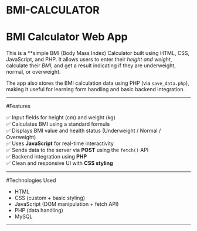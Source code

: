 # BMI-CALCULATOR
# BMI Calculator Web App

This is a **simple BMI (Body Mass Index) Calculator built using HTML, CSS, JavaScript, and PHP. 
It allows users to enter their *height and weight*, calculate their *BMI*, and get a result indicating if they are underweight, normal, or overweight.

The app also stores the BMI calculation data using PHP (via `save_data.php`), making it useful for learning form handling and basic backend integration.

---

#Features

✅ Input fields for height (cm) and weight (kg)  
✅ Calculates BMI using a standard formula  
✅ Displays BMI value and health status (Underweight / Normal / Overweight)  
✅ Uses **JavaScript** for real-time interactivity  
✅ Sends data to the server via **POST** using the `fetch()` API  
✅ Backend integration using **PHP**  
✅ Clean and responsive UI with **CSS styling**

---

#Technologies Used

- HTML
- CSS (custom + basic styling)
- JavaScript (DOM manipulation + fetch API)
- PHP (data handling)
- MySQL 

---


